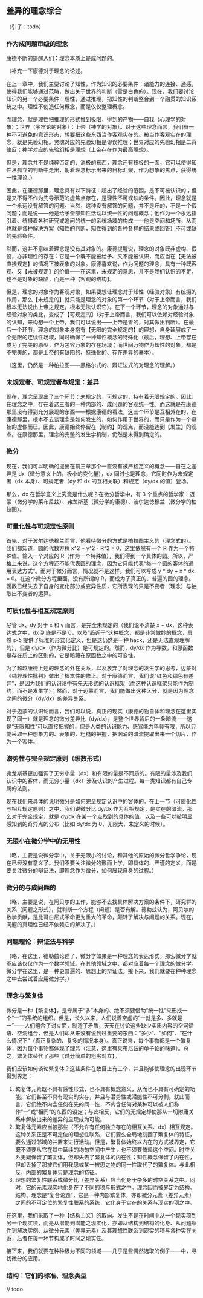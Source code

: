 ## 差异的理念综合

（引子：todo）

### 作为成问题审级的理念

康德不断的提醒人们：理念本质上是成问题的。

（补充一下康德对于理念的论述。

在上一章中，我们主要讨论了知性，作为知识的必要条件：诸能力的连接、通感，使得我们能够通过范畴，做出关于世界的判断（雪是白色的）。现在，我们要讨论知识的另一个必要条件：理性，通过推理，把知性的判断整合到一个融贯的知识系统之中。理性不创造任何概念，而是仅仅整理概念。

而理念，就是理性把推理的形式推到极限，得到的产物——自我（心理学的对象）；世界（宇宙论的对象）；上帝（神学的对象）。对于这些理念而言，我们有一种不可避免的意识形态，想要把这些东西当作客观实在的。被当作客观实在的理念，就是先验幻相。灵魂对应的先验幻相是谬误推理；世界对应的先验幻相是二背律反；神学对应的先验幻相是理想（上帝存在作为最高理想）。

但是，理念并不是纯粹否定的、消极的东西，理念还有积极的一面，它可以使得知性从孤立的判断中走出，朝着理念标示出来的目标汇聚，作为想象的焦点，获得统一性理论。）

因此，在康德那里，理念具有以下特征：超出了经验的范围，是不可被认识的；但是又不得不作为先导示范的虚焦点存在，是理性不可或缺的条件。因此，理念就是一个永远没有解答的问题。当然，这种没有解答的问题，并不是坏的，不是一个假问题；而是说——他是给予全部知性活动以统一性的问题概念；他作为一个永远指引着、统摄着各种研究或追问的统一的系统场域的构成——他是空间和场所，从而也就是各种解决方案（知性的判断，知性得到的各种各样的结果或回答）不可或缺的先验条件。

然而，这并不意味着理念是没有其对象的。康德提醒说，理念的对象既非虚构、假设，亦非理性的存在：它是一个既不能被给予、又不能被认识，而应当在【无法被直接规定】的情况下被表象的对象。康德喜欢说，作为问题的理念，具有一种既客观、又【未被规定】的价值——在这里，未规定的意思，并不是我们认识的不足，也不是对象的缺陷，而是一种【客观的结构】。

但是，理念的对象作为客观对象，如果要想让理念对于知性（经验对象）有统摄的作用，那么【未规定的】就只能是理念的对象的第一个环节（对于上帝而言，我们根本无法说出上帝之规定，根本无法认识它）。在下一个环节，理念的对象通过与经验对象的类比，变成了【可规定的】（对于上帝而言，我们可以依赖对经验对象的认知，来构想一个上帝，我们可以说出——上帝是善的，对其做出判断）。在最后一个环节，理念的对象本身抱有【无限的完全规定的】的理想，自身延展成了一个无限的连续性场域，同时确保了一种知性概念的特殊化（最后，理想、上帝存在成为了完美的原型，作为包容万象的存在场域；而世间万物作为知性的对象，都是不完美的，都是上帝的有缺陷的、特殊化的、存在差异的摹本）。

（这里，仍然是一种柏拉图——黑格尔式的、辩证法式的对理念的理解。）

### 未规定者、可规定者与规定：差异

现在，理念呈现出了三个环节：未规定的，可规定的，持有着无限规定的。因此，在理念之中，存在着这三者的一种内部的、成问题的客观统一性。而这就是在康德那里没有得到充分展现的东西——根据康德的看法，这三个环节是互相外在的，在康德那里，根本不去谈理念是如何发生的，如何作用于世界的，而只是作为一个悬挂的虚像而已。因此，康德始终停留在【制约】的观点，而没能达到【发生】的观点。在康德那里，理念的完整的发生学机制，仍然是未得到确定的。

### 微分

现在，我们可以明确的提出在前三章那个一直没有被严格定义的概念——自在之差异是 dx（微分意义上的，极小的变化量），dx 同时也是理念，它同时作为未规定者（dx 本身）、可规定者（dy 和 dx 的互相关联）和规定（dy/dx 的值）登场。

那么，dx 在哲学意义上究竟是什么呢？在微分哲学中，有 3 个重点的哲学家：迈蒙（微分学的莱布尼兹）、弗龙斯基（微分学的康德）、波尔达徳穆兰（微分学的柏拉图）。

### 可量化性与可规定性原则

首先，对于波尔达徳穆兰而言，他看待微分的方式是柏拉图主义的（理念式的）。我们都知道，圆的代数方程 x^2 + y^2 - R^2 = 0，这里依然有一个 R 作为一个特殊值。输入一个对应的 R（作为一个特殊值），我们得到一个具体的圆。所以，严格上来说，这个方程还不能代表圆的理念，因为它只能代表“每一个圆的客体的通用表达方式”。而对于微分而言，情况就不是这样。我们可以写成 y * dy + x * dx = 0。在这个微分方程里面，没有所谓的 R，而成为了真正的、普遍的圆的理念。函数已经失去了自身的变化部分或变异性质，它所表现的只是不变者（理念）与抽取出不变者的运算。

### 可质化性与相互规定原则

尽管 dx、dy 对于 x 和 y 而言，是完全未规定的（我们说不清楚 x + dx，这种表达式之中，dx 到底是不是 0，以及“趋近于”这种概念，都是非常微妙的概念，虽然 ε-δ 提供了标准的形式化定义，但是这仍然是一种 hack，还是无法直观理解的），但是 dy/dx（作为微分比）是可规定的。然而，dy/dx 作为导数，和原函数是存在质上的区别的，它是暗藏在原函数之中的可变性。

为了超越康德上述的理念的外在关系，以及放弃了对理念的发生学的思考，迈蒙对《纯粹理性批判》做出了根本性的修正。对于康德而言，我们说“红色和绿色有差异”，是因为我们的认识论中有先天形式的认识框架（而这种认识框架只能作为制约，而不是发生学）；然而，对于迈蒙而言，我们能做出这种区分，就是因为理念之间的微分（dy/dx）的差异关系。

对于迈蒙的认识论而言，我们可以说，真正的现实（康德的物自体和理念在这里实现了同一）就是理念的微分差异比（dy/dx），是整个世界背后的一条暗流——这是“无限知性”可以直接把握的，但是人类的认识能力、感官能力毕竟有限，所以只能采取一种想象力的、表象的、粗糙的把握，把汹涌的暗流提取出来一个切片，作为一个客体。

### 潜势性与完全规定原则（级数形式）

弗龙斯基更加强调了无穷小量（dx）和有限的量是不同质的。有限的量涉及我们认识中的客体，而无穷小量（dx）涉及认识的产生过程。每一类知识都有自己专属的法则。

现在我们来具体的说明微分是如何完全规定认识中的客体的。在上一节（可质化性与相互规定原则）之中，我们说微分比 dy/dx 作为互相规定，是实在的暗流，那么对于完全规定，就是 dy/dx 在某一个点取到的具体的值，以及一些可以被明显感知到的奇异点的分布（比如 dy/dx 为 0、无限大、未定义的时候）。

### 无限小在微分学中的无用性

（略，主要是说微分学中，关于无限小的讨论，和其他的原始的微分哲学争论，现在已经没有意义了。我们不要关注微分的形而上学，即具体的、严谨的定义，而是要关注微分的辩证法，即理念作为微分，如何展现自身的过程。）

### 微分的与成问题的

（略，主要是说，在阿贝尔的工作，能够不去找具体解决方案的条件下，研究群的关系（问题之形式），就判断一个方程（问题）是否有解。德勒兹认为，阿贝尔的数学贡献，是比哥白尼式革命更为重大的革命，颠转了解决与问题的关系。现在，问题的真理性已经不依赖它的解决了。）

### 问题理论：辩证法与科学

（略，在这里，德勒兹论述了，微分学如果是一种理念的表达形式，那么微分学就不应该仅仅作为一个数学领域。在其他领域之中，都对应着每一个理念的微分学。微分学在这里，是一种更普遍的、思想上的辩证法。接下来，我们就要在种种理念之中去尝试着应用微分学。）

### 理念与繁复体

微分是一种【繁复体】，是专属于“多”本身的、绝不须要借助“统一性”来形成一个“一”的系统的组织。但是，长久以来，人们说着空虚的“一就是多、多就是一”——人们组合了对立面，制造了矛盾，天天在讨论这些缺少实质内容的空洞话语、空洞组合，但是人们却从来没有说到过重要的东西：“多少”、“如何”、“在什么情况下”（真正复杂的、复多的情况本身）。真正说来，每个事物都是一个繁复体，因为每个事物都体现了理念（注意，这里有莱布尼兹的单子论的味道）。总之，繁复体替代了那些【过分简单的粗劣对立】。

我们应该如何谈论繁复体？这些条件在数目上有三个，并且能够使理念的出现环节得到界定：

1. 繁复体元素既不具有感性形式，也不具有概念意义，从而也不具有可确定的功能。它们甚至不具有现实的实存，并且与潜势性或潜能性不可分割。就此而言，它们绝不内含任何在先的同一性，不内含任何对某种可以被人们称作“一”或“相同”的东西的设定；与此相反，它们的无规定却使那从一切附庸关系中解放出来的差异的显现成为可能。
2. 繁复体元素应当被那些（不允许有任何独立存在的相互关系、dx）相互规定。这种关系正是不可定位的理想性联系，它们要么全局地刻画了繁复体的特征，要么通过邻域的并置来进行活动。但是，繁复体始终以内在的方式被界定，它既不须要从它在其中延续的均匀空间中产生，也不须要倚赖这个空间。时空关系无疑保留了繁复体，但却失去了繁复体的内在性；知性概念保留了内在性，但却丢掉了那被它们用我思或某一被思之物的同一性取代了的繁复体。与此相反，内部的繁复体只是理念的特征。
3. 理想的繁复性联系或微分比（差异关系）应当化身于杂多的时空关系之中。同时，它的元素现实地化身在了不同的项与形式之中。理念因而被界定为结构。结构、理念是“复合论题”，它是一种内部繁复体，亦即微分元素（差异元素）之间的不可定位的繁复性联系的系统，它化身于实在的关系与现实的项之中。

在这里，我们采取了一种【结构主义】的取向。发生不是在时间中从一个现实项到另一个现实项，而是从潜能到潜能之现实化，亦即从结构到结构的化身、从问题条件到解决实例、从微分元素（差异元素）及其理想性联系到现实的项与各种实在关系，后者在每一环节构成了时间之现实性。

接下来，我们就要在种种极为不同的领域——几乎是些偶然选取的例子——中，寻找微分的应用。

### 结构：它们的标准、理念类型

// todo





